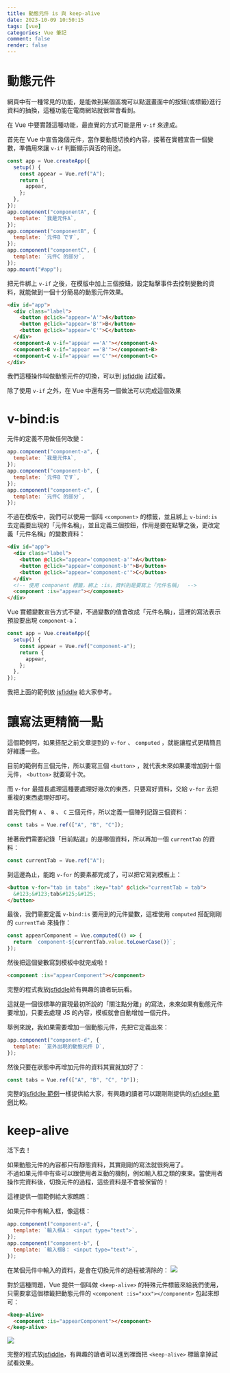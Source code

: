```yaml
---
title: 動態元件 is 與 keep-alive
date: 2023-10-09 10:50:15
tags: [vue]
categories: Vue 筆記
comment: false
render: false
---
```


# 動態元件

網頁中有一種常見的功能，是能做到某個區塊可以點選畫面中的按鈕(或標籤)進行資料的抽換，這種功能在電商網站就很常會看到。

在 Vue 中要實踐這種功能，最直覺的方式可能是用 `v-if` 來達成。


首先在 Vue 中宣告幾個元件，當作要動態切換的內容，接著在實體宣告一個變數，準備用來讓 `v-if` 判斷顯示與否的用途。 


```js
const app = Vue.createApp({
  setup() {
    const appear = Vue.ref("A");
    return {
      appear,
    };
  },
});
app.component("componentA", {
  template: `我是元件A`,
});
app.component("componentB", {
  template: `元件B です`,
});
app.component("componentC", {
  template: `元件C 的部分`,
});
app.mount("#app");
```

把元件綁上 `v-if` 之後，在模版中加上三個按鈕，設定點擊事件去控制變數的資料，就能做到一個十分簡易的動態元件效果。

```html
<div id="app">
  <div class="label">
    <button @click="appear='A'">A</button>
    <button @click="appear='B'">B</button>
    <button @click="appear='C'">C</button>
  </div>
  <component-A v-if="appear =='A'"></component-A>
  <component-B v-if="appear =='B'"></component-B>
  <component-C v-if="appear =='C'"></component-C>
</div>
```

我們這種操作叫做動態元件的切換，可以到 [jsfiddle](https://jsfiddle.net/imall/kdpo5qyc/41/) 試試看。

除了使用 `v-if` 之外，在 Vue 中還有另一個做法可以完成這個效果

# v-bind:is

元件的定義不用做任何改變：

```js
app.component("component-a", {
  template: `我是元件A`,
});
app.component("component-b", {
  template: `元件B です`,
});
app.component("component-c", {
  template: `元件C 的部分`,
});
```

不過在模版中，我們可以使用一個叫 `<component>` 的標籤，並且綁上 `v-bind:is` 去定義要出現的「元件名稱」，並且定義三個按鈕，作用是要在點擊之後，更改定義「元件名稱」的變數資料：

```html
<div id="app">
  <div class="label">
    <button @click="appear='component-a'">A</button>
    <button @click="appear='component-b'">B</button>
    <button @click="appear='component-c'">C</button>
  </div>
  <!-- 使用 component 標籤，綁上 :is，資料則是要寫上「元件名稱」  -->
  <component :is="appear"></component>
</div>
```



Vue 實體變數宣告方式不變，不過變數的值會改成「元件名稱」，這裡的寫法表示預設要出現 `component-a`：

```js
const app = Vue.createApp({
  setup() {
    const appear = Vue.ref("component-a");
    return {
      appear,
    };
  },
});
```

我把上面的範例放 [jsfiddle](https://jsfiddle.net/imall/kdpo5qyc/43/) 給大家參考。

# 讓寫法更精簡一點

這個範例阿，如果搭配之前文章提到的 `v-for` 、 `computed` ，就能讓程式更精簡且好維護一些。

目前的範例有三個元件，所以要寫三個 `<button>` ，就代表未來如果要增加到十個元件， `<button>` 就要寫十次。

而 `v-for` 最擅長處理這種要處理好幾次的東西，只要寫好資料，交給 `v-for` 去把重複的東西處理好即可。

首先我們有 `A` 、 `B` 、 `C` 三個元件，所以定義一個陣列記錄三個資料：

```js
const tabs = Vue.ref(["A", "B", "C"]);
```

接著我們需要紀錄「目前點選」的是哪個資料，所以再加一個 `currentTab` 的資料：

```js
const currentTab = Vue.ref("A");
```

到這邊為止，能跑 `v-for` 的要素都完成了，可以把它寫到模板上：

```html
<button v-for="tab in tabs" :key="tab" @click="currentTab = tab">
  &#123;&#123;tab&#125;&#125;
</button>
```

最後，我們需要定義 `v-bind:is` 要用到的元件變數，這裡使用 `computed` 搭配剛剛的 `currentTab` 來操作：

```js
const appearComponent = Vue.computed(() => {
  return `component-${currentTab.value.toLowerCase()}`;
});
```

然後把這個變數寫到模板中就完成啦！

```html
<component :is="appearComponent"></component>
```

完整的程式我放[jsfiddle](https://jsfiddle.net/imall/kdpo5qyc/45/)給有興趣的讀者玩玩看。

這就是一個很標準的實現最初所說的「關注點分離」的寫法，未來如果有動態元件要增加，只要去處理 JS 的內容，模板就會自動增加一個元件。

舉例來說，我如果需要增加一個動態元件，先把它定義出來：

```js
app.component("component-d", {
  template: `意外出現的動態元件 D`,
});
```

然後只要在狀態中再增加元件的資料其實就加好了：

```js
const tabs = Vue.ref(["A", "B", "C", "D"]);
```

完整的[jsfiddle 範例]((https://jsfiddle.net/imall/kdpo5qyc/47/))一樣提供給大家，有興趣的讀者可以跟剛剛提供的[jsfiddle 範例](https://jsfiddle.net/imall/kdpo5qyc/45/)比較。

# keep-alive

活下去！

如果動態元件的內容都只有靜態資料，其實剛剛的寫法就很夠用了。  
不過如果元件中有些可以跟使用者互動的機制，例如輸入框之類的東東。當使用者操作完資料後，切換元件的過程，這些資料是不會被保留的！

這裡提供一個範例給大家瞧瞧：

如果元件中有輸入框，像這樣：

```js
app.component("component-a", {
  template: `輸入框A： <input type="text">`,
});
app.component("component-b", {
  template: `輸入框B： <input type="text">`,
});
```

在某個元件中輸入的資料，是會在切換元件的過程被清除的：
![](https://i.imgur.com/82xhF68.gif)

對於這種問題，Vue 提供一個叫做 `<keep-alive>` 的特殊元件標籤來給我們使用，只需要拿這個標籤把動態元件的 `<component :is="xxx"></component>` 包起來即可：

```html
<keep-alive>
  <component :is="appearComponent"></component>
</keep-alive>
```

![](https://i.imgur.com/37j2nfl.gif)


完整的程式放[jsfiddle](https://jsfiddle.net/imall/kdpo5qyc/49/)，有興趣的讀者可以進到裡面把 `<keep-alive>` 標籤拿掉試試看效果。
